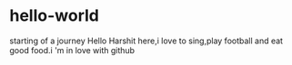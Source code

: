 # hello-world
starting of a journey
Hello Harshit here,i love to sing,play football and eat good food.i 'm in love with github
